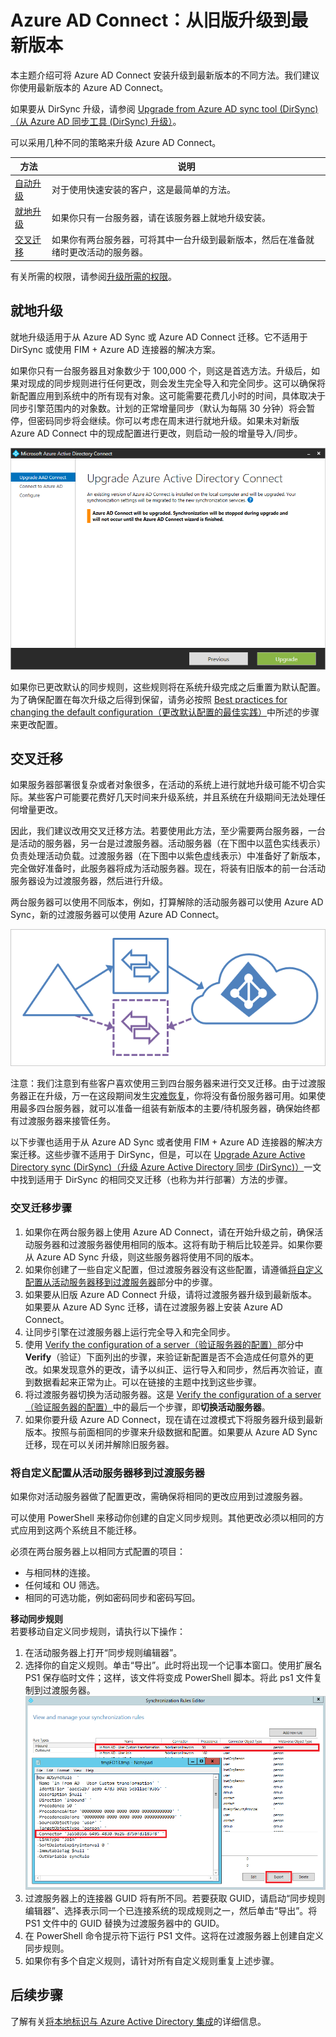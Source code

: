 <properties
   pageTitle="Azure AD Connect：从旧版升级 | Azure"
   description="介绍升级到 Azure Active Direcotry Connect 最新版本的不同方法，包括就地升级和交叉迁移。"
   services="active-directory"
   documentationCenter=""
   authors="AndKjell"
   manager="stevenpo"
   editor=""/>

<tags
   ms.service="active-directory"
   ms.date="05/19/2016"
   wacn.date="07/18/2016"/>

# Azure AD Connect：从旧版升级到最新版本
本主题介绍可将 Azure AD Connect 安装升级到最新版本的不同方法。我们建议你使用最新版本的 Azure AD Connect。

如果要从 DirSync 升级，请参阅 [Upgrade from Azure AD sync tool (DirSync)（从 Azure AD 同步工具 (DirSync) 升级）](/documentation/articles/active-directory-aadconnect-dirsync-upgrade-get-started/)。

可以采用几种不同的策略来升级 Azure AD Connect。

方法 | 说明
--- | ---
[自动升级](/documentation/articles/active-directory-aadconnect-feature-automatic-upgrade/) | 对于使用快速安装的客户，这是最简单的方法。
[就地升级](#in-place-upgrade) | 如果你只有一台服务器，请在该服务器上就地升级安装。
[交叉迁移](#swing-migration) | 如果你有两台服务器，可将其中一台升级到最新版本，然后在准备就绪时更改活动的服务器。

有关所需的权限，请参阅[升级所需的权限](/documentation/articles/active-directory-aadconnect-accounts-permissions/#upgrade)。

## 就地升级
就地升级适用于从 Azure AD Sync 或 Azure AD Connect 迁移。它不适用于 DirSync 或使用 FIM + Azure AD 连接器的解决方案。

如果你只有一台服务器且对象数少于 100,000 个，则这是首选方法。升级后，如果对现成的同步规则进行任何更改，则会发生完全导入和完全同步。这可以确保将新配置应用到系统中的所有现有对象。这可能需要花费几小时的时间，具体取决于同步引擎范围内的对象数。计划的正常增量同步（默认为每隔 30 分钟）将会暂停，但密码同步将会继续。你可以考虑在周末进行就地升级。如果未对新版 Azure AD Connect 中的现成配置进行更改，则启动一般的增量导入/同步。

![就地升级](./media/active-directory-aadconnect-upgrade-previous-version/inplaceupgrade.png)

如果你已更改默认的同步规则，这些规则将在系统升级完成之后重置为默认配置。为了确保配置在每次升级之后得到保留，请务必按照 [Best practices for changing the default configuration（更改默认配置的最佳实践）](/documentation/articles/active-directory-aadconnectsync-best-practices-changing-default-configuration/)中所述的步骤来更改配置。

## 交叉迁移
如果服务器部署很复杂或者对象很多，在活动的系统上进行就地升级可能不切合实际。某些客户可能要花费好几天时间来升级系统，并且系统在升级期间无法处理任何增量更改。

因此，我们建议改用交叉迁移方法。若要使用此方法，至少需要两台服务器，一台是活动的服务器，另一台是过渡服务器。活动服务器（在下图中以蓝色实线表示）负责处理活动负载。过渡服务器（在下图中以紫色虚线表示）中准备好了新版本，完全做好准备时，此服务器将成为活动服务器。现在，将装有旧版本的前一台活动服务器设为过渡服务器，然后进行升级。

两台服务器可以使用不同版本，例如，打算解除的活动服务器可以使用 Azure AD Sync，新的过渡服务器可以使用 Azure AD Connect。

![暂存服务器](./media/active-directory-aadconnect-upgrade-previous-version/stagingserver1.png)

注意：我们注意到有些客户喜欢使用三到四台服务器来进行交叉迁移。由于过渡服务器正在升级，万一在这段期间发生[灾难恢复](/documentation/articles/active-directory-aadconnectsync-operations/#disaster-recovery)，你将没有备份服务器可用。如果使用最多四台服务器，就可以准备一组装有新版本的主要/待机服务器，确保始终都有过渡服务器来接管任务。

以下步骤也适用于从 Azure AD Sync 或者使用 FIM + Azure AD 连接器的解决方案迁移。这些步骤不适用于 DirSync，但是，可以在 [Upgrade Azure Active Directory sync (DirSync)（升级 Azure Active Directory 同步 (DirSync)）](/documentation/articles/active-directory-aadconnect-dirsync-upgrade-get-started/)一文中找到适用于 DirSync 的相同交叉迁移（也称为并行部署）方法的步骤。

### 交叉迁移步骤

1. 如果你在两台服务器上使用 Azure AD Connect，请在开始升级之前，确保活动服务器和过渡服务器使用相同的版本。这将有助于稍后比较差异。如果你要从 Azure AD Sync 升级，则这些服务器将使用不同的版本。
2. 如果你创建了一些自定义配置，但过渡服务器没有这些配置，请遵循[将自定义配置从活动服务器移到过渡服务器](#move-custom-configuration-from-active-to-staging-server)部分中的步骤。
3. 如果要从旧版 Azure AD Connect 升级，请将过渡服务器升级到最新版本。如果要从 Azure AD Sync 迁移，请在过渡服务器上安装 Azure AD Connect。
4. 让同步引擎在过渡服务器上运行完全导入和完全同步。
5. 使用 [Verify the configuration of a server（验证服务器的配置）](/documentation/articles/active-directory-aadconnectsync-operations/#verify-the-configuration-of-a-server)部分中 **Verify**（验证）下面列出的步骤，来验证新配置是否不会造成任何意外的更改。如果发现意外的更改，请予以纠正、运行导入和同步，然后再次验证，直到数据看起来正常为止。可以在链接的主题中找到这些步骤。
6. 将过渡服务器切换为活动服务器。这是 [Verify the configuration of a server（验证服务器的配置）](/documentation/articles/active-directory-aadconnectsync-operations/#verify-the-configuration-of-a-server)中的最后一个步骤，即**切换活动服务器**。
7. 如果你要升级 Azure AD Connect，现在请在过渡模式下将服务器升级到最新版本。按照与前面相同的步骤来升级数据和配置。如果要从 Azure AD Sync 迁移，现在可以关闭并解除旧服务器。

### 将自定义配置从活动服务器移到过渡服务器
如果你对活动服务器做了配置更改，需确保将相同的更改应用到过渡服务器。

可以使用 PowerShell 来移动你创建的自定义同步规则。其他更改必须以相同的方式应用到这两个系统且不能迁移。

必须在两台服务器上以相同方式配置的项目：

- 与相同林的连接。
- 任何域和 OU 筛选。
- 相同的可选功能，例如密码同步和密码写回。

**移动同步规则**  
若要移动自定义同步规则，请执行以下操作：

1. 在活动服务器上打开“同步规则编辑器”。
2. 选择你的自定义规则。单击“导出”。此时将出现一个记事本窗口。使用扩展名 PS1 保存临时文件；这样，该文件将变成 PowerShell 脚本。将此 ps1 文件复制到过渡服务器。
![同步规则导出](./media/active-directory-aadconnect-upgrade-previous-version/exportrule.png)
3. 过渡服务器上的连接器 GUID 将有所不同。若要获取 GUID，请启动“同步规则编辑器”、选择表示同一个已连接系统的现成规则之一，然后单击“导出”。将 PS1 文件中的 GUID 替换为过渡服务器中的 GUID。
4. 在 PowerShell 命令提示符下运行 PS1 文件。这将在过渡服务器上创建自定义同步规则。
5. 如果你有多个自定义规则，请针对所有自定义规则重复上述步骤。

## 后续步骤
了解有关[将本地标识与 Azure Active Directory 集成](/documentation/articles/active-directory-aadconnect/)的详细信息。

<!---HONumber=Mooncake_0711_2016-->